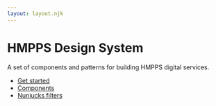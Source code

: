 ```yaml
---
layout: layout.njk
---
```


# HMPPS Design System

A set of components and patterns for building HMPPS digital services.

- [Get started](/get-started)
- [Components](/components)
- [Nunjucks filters](/filters)